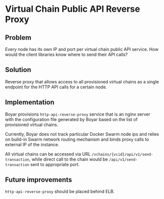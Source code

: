 # Virtual Chain Public API Reverse Proxy

## Problem

Every node has its own IP and port per virtual chain public API service. How would the client libraries know where to send their API calls?

## Solution

Reverse proxy that allows access to all provisioned virtual chains as a single endpoint for the HTTP API calls for a certain node.

## Implementation

Boyar provisions `http-api-reverse-proxy` service that is an nginx server with the configuration file generated by Boyar based on the list of provisioned virtual chains.

Currently, Boyar does not track particular Docker Swarm node ips and relies on build-in Swarm network routing mechanism and binds proxy calls to external IP of the instance.

All virtual chains can be accessed via URL `/vchains/{vcid}/api/v1/send-transaction`, while direct call to the chain would be `/api/v1/send-transaction` sent to appropriate port.

## Future improvements

`http-api-reverse-proxy` should be placed behind ELB.
